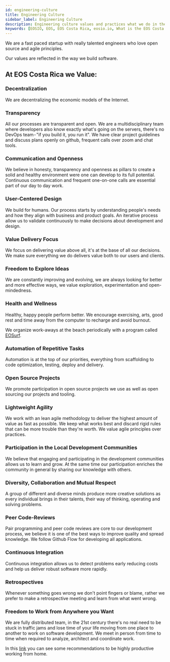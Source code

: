 ```yaml
---
id: engineering-culture
title: Engineering Culture
sidebar_label: Engineering Culture
description: Engineering culture values and practices what we do in the EOS community
keywords: [EOSIO, EOS, EOS Costa Rica, eosio.io, What is the EOS Costa Rica Engineering Culture?, Engineering Culture, Engineering Culture EOS]
---
```


We are a fast paced startup with really talented engineers who love open source and agile principles. 

Our values are reflected in the way we build software. 

## At EOS Costa Rica we Value:

### Decentralization 

We are decentralizing the economic models of the Internet. 

### Transparency

All our processes are transparent and open. We are a multidisciplinary team where developers also know exactly what's going on the servers, there's no DevOps team - "if you build it, you run it". We have clear project guidelines and discuss plans openly on github, frequent calls over zoom and chat tools.

### Communication and Openness

We believe in honesty, transparency and openness as pillars to create a solid and healthy environment were one can develop to its full potential. Continuous communication and frequent one-on-one calls are essential part of our day to day work.

### User-Centered Design

We build for humans. Our process starts by understanding  people's needs and how they align with business and product goals. An iterative process allow us to validate continuously to make decisions about development and design.

### Value Delivery Focus

We focus on delivering value above all, it's at the base of all our decisions. We make sure everything we do delivers value both to our users and clients.

### Freedom to Explore Ideas

We are constantly improving and evolving, we are always looking for better and more effective ways, we value exploration, experimentation and open-mindedness.

### Health and Wellness

Healthy, happy people perform better. We encourage exercising, arts, good rest and time away from the computer to recharge and avoid burnout.

We organize work-aways at the beach periodically with a program called [EOSurf](https://eosurf.com/).

### Automation of Repetitive Tasks

Automation is at the top of our priorities, everything from scaffolding to code optimization, testing, deploy and delivery.

### Open Source Projects

We promote participation in open source projects we use as well as open sourcing our projects and tooling.

### Lightweight Agility

We work with an lean agile methodology to deliver the highest amount of value as fast as possible. We keep what works best and discard rigid rules that can be more trouble than they're worth. We value agile principles over practices.

### Participation in the Local Development Communities

We believe that engaging and participating in the development communities allows us to learn and grow. At the same time our participation enriches the community in general by sharing our knowledge with others.

### Diversity, Collaboration and Mutual Respect

A group of different and diverse minds produce more creative solutions as every individual brings in their talents, their way of thinking, operating and solving problems.

### Peer Code-Reviews

Pair programming and peer code reviews are core to our development process, we believe it is one of the best ways to improve quality and spread knowledge. We follow Github Flow for developing all applications.

### Continuous Integration

Continuous integration allows us to detect problems early reducing costs and help us deliver robust software more rapidly.

### Retrospectives

Whenever something goes wrong we don't point fingers or blame, rather we prefer to make a retrospective meeting and learn from what went wrong.

### Freedom to Work from Anywhere you Want

We are fully distributed team, in the 21st century there's no real need to be stuck in traffic jams and lose time of your life moving from one place to another to work on software development. We meet in person from time to time when required to analyze, architect and coordinate work.

In this [link](https://medium.com/@eoscostarica/consejos-para-trabajar-desde-la-casa-2f176270a5e1) you can see some recommendations to be highly productive working from home.